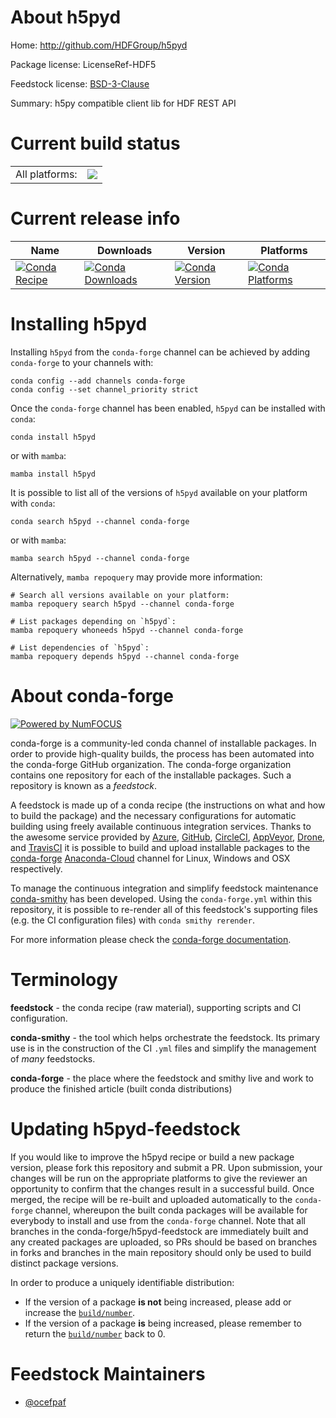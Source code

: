 About h5pyd
===========

Home: http://github.com/HDFGroup/h5pyd

Package license: LicenseRef-HDF5

Feedstock license: [BSD-3-Clause](https://github.com/conda-forge/h5pyd-feedstock/blob/main/LICENSE.txt)

Summary: h5py compatible client lib for HDF REST API

Current build status
====================


<table><tr><td>All platforms:</td>
    <td>
      <a href="https://dev.azure.com/conda-forge/feedstock-builds/_build/latest?definitionId=17178&branchName=main">
        <img src="https://dev.azure.com/conda-forge/feedstock-builds/_apis/build/status/h5pyd-feedstock?branchName=main">
      </a>
    </td>
  </tr>
</table>

Current release info
====================

| Name | Downloads | Version | Platforms |
| --- | --- | --- | --- |
| [![Conda Recipe](https://img.shields.io/badge/recipe-h5pyd-green.svg)](https://anaconda.org/conda-forge/h5pyd) | [![Conda Downloads](https://img.shields.io/conda/dn/conda-forge/h5pyd.svg)](https://anaconda.org/conda-forge/h5pyd) | [![Conda Version](https://img.shields.io/conda/vn/conda-forge/h5pyd.svg)](https://anaconda.org/conda-forge/h5pyd) | [![Conda Platforms](https://img.shields.io/conda/pn/conda-forge/h5pyd.svg)](https://anaconda.org/conda-forge/h5pyd) |

Installing h5pyd
================

Installing `h5pyd` from the `conda-forge` channel can be achieved by adding `conda-forge` to your channels with:

```
conda config --add channels conda-forge
conda config --set channel_priority strict
```

Once the `conda-forge` channel has been enabled, `h5pyd` can be installed with `conda`:

```
conda install h5pyd
```

or with `mamba`:

```
mamba install h5pyd
```

It is possible to list all of the versions of `h5pyd` available on your platform with `conda`:

```
conda search h5pyd --channel conda-forge
```

or with `mamba`:

```
mamba search h5pyd --channel conda-forge
```

Alternatively, `mamba repoquery` may provide more information:

```
# Search all versions available on your platform:
mamba repoquery search h5pyd --channel conda-forge

# List packages depending on `h5pyd`:
mamba repoquery whoneeds h5pyd --channel conda-forge

# List dependencies of `h5pyd`:
mamba repoquery depends h5pyd --channel conda-forge
```


About conda-forge
=================

[![Powered by
NumFOCUS](https://img.shields.io/badge/powered%20by-NumFOCUS-orange.svg?style=flat&colorA=E1523D&colorB=007D8A)](https://numfocus.org)

conda-forge is a community-led conda channel of installable packages.
In order to provide high-quality builds, the process has been automated into the
conda-forge GitHub organization. The conda-forge organization contains one repository
for each of the installable packages. Such a repository is known as a *feedstock*.

A feedstock is made up of a conda recipe (the instructions on what and how to build
the package) and the necessary configurations for automatic building using freely
available continuous integration services. Thanks to the awesome service provided by
[Azure](https://azure.microsoft.com/en-us/services/devops/), [GitHub](https://github.com/),
[CircleCI](https://circleci.com/), [AppVeyor](https://www.appveyor.com/),
[Drone](https://cloud.drone.io/welcome), and [TravisCI](https://travis-ci.com/)
it is possible to build and upload installable packages to the
[conda-forge](https://anaconda.org/conda-forge) [Anaconda-Cloud](https://anaconda.org/)
channel for Linux, Windows and OSX respectively.

To manage the continuous integration and simplify feedstock maintenance
[conda-smithy](https://github.com/conda-forge/conda-smithy) has been developed.
Using the ``conda-forge.yml`` within this repository, it is possible to re-render all of
this feedstock's supporting files (e.g. the CI configuration files) with ``conda smithy rerender``.

For more information please check the [conda-forge documentation](https://conda-forge.org/docs/).

Terminology
===========

**feedstock** - the conda recipe (raw material), supporting scripts and CI configuration.

**conda-smithy** - the tool which helps orchestrate the feedstock.
                   Its primary use is in the construction of the CI ``.yml`` files
                   and simplify the management of *many* feedstocks.

**conda-forge** - the place where the feedstock and smithy live and work to
                  produce the finished article (built conda distributions)


Updating h5pyd-feedstock
========================

If you would like to improve the h5pyd recipe or build a new
package version, please fork this repository and submit a PR. Upon submission,
your changes will be run on the appropriate platforms to give the reviewer an
opportunity to confirm that the changes result in a successful build. Once
merged, the recipe will be re-built and uploaded automatically to the
`conda-forge` channel, whereupon the built conda packages will be available for
everybody to install and use from the `conda-forge` channel.
Note that all branches in the conda-forge/h5pyd-feedstock are
immediately built and any created packages are uploaded, so PRs should be based
on branches in forks and branches in the main repository should only be used to
build distinct package versions.

In order to produce a uniquely identifiable distribution:
 * If the version of a package **is not** being increased, please add or increase
   the [``build/number``](https://docs.conda.io/projects/conda-build/en/latest/resources/define-metadata.html#build-number-and-string).
 * If the version of a package **is** being increased, please remember to return
   the [``build/number``](https://docs.conda.io/projects/conda-build/en/latest/resources/define-metadata.html#build-number-and-string)
   back to 0.

Feedstock Maintainers
=====================

* [@ocefpaf](https://github.com/ocefpaf/)

